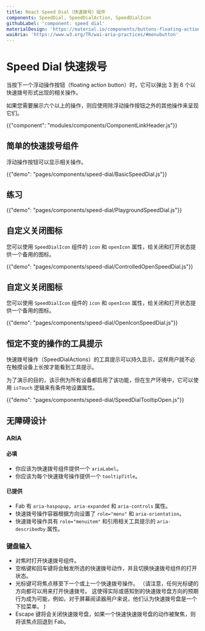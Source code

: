 ```yaml
---
title: React Speed Dial（快速拨号）组件
components: SpeedDial, SpeedDialAction, SpeedDialIcon
githubLabel: 'component: speed dial'
materialDesign: 'https://material.io/components/buttons-floating-action-button#types-of-transitions'
waiAria: 'https://www.w3.org/TR/wai-aria-practices/#menubutton'
---
```


# Speed Dial 快速拨号

<p class="description">当按下一个浮动操作按钮（floating action button）时，它可以弹出 3 到 6 个以快速拨号形式出现的相关操作。</p>

如果您需要展示六个以上的操作，则应使用除浮动操作按钮之外的其他操作来呈现它们。

{{"component": "modules/components/ComponentLinkHeader.js"}}

## 简单的快速拨号组件

浮动操作按钮可以显示相关操作。

{{"demo": "pages/components/speed-dial/BasicSpeedDial.js"}}

## 练习

{{"demo": "pages/components/speed-dial/PlaygroundSpeedDial.js"}}

## 自定义关闭图标

您可以使用 `SpeedDialIcon` 组件的 `icon` 和 `openIcon` 属性，给关闭和打开状态提供一个备用的图标。

{{"demo": "pages/components/speed-dial/ControlledOpenSpeedDial.js"}}

## 自定义关闭图标

您可以使用 `SpeedDialIcon` 组件的 `icon` 和 `openIcon` 属性，给关闭和打开状态提供一个备用的图标。

{{"demo": "pages/components/speed-dial/OpenIconSpeedDial.js"}}

## 恒定不变的操作的工具提示

快速拨号操作（SpeedDialActions）的工具提示可以持久显示，这样用户就不必在触摸设备上长按才能看到工具提示。

为了演示的目的，该示例为所有设备都启用了该功能，但在生产环境中，它可以使用 `isTouch` 逻辑来有条件地设置属性。

{{"demo": "pages/components/speed-dial/SpeedDialTooltipOpen.js"}}

## 无障碍设计

### ARIA

#### 必填

- 你应该为快速拨号组件提供一个 `ariaLabel`。
- 你应该为每个快速拨号操作提供一个 `tooltipTitle`。

#### 已提供

- Fab 有 `aria-haspopup`，`aria-expanded` 和 `aria-controls` 属性。
- 快速拨号操作容器根据方向设置了 `role="menu"` 和 `aria-orientation`。
- 快速拨号操作具有 `role="menuitem"` 和引用相关工具提示的 `aria-describedby` 属性。

### 键盘输入

- 对焦时打开快速拨号组件。
- 空格键和回车键将会触发所选的快速拨号动作，并且切换快速拨号组件的打开状态。
- 光标键可将焦点移至下一个或上一个快速拨号操作。 （请注意，任何光标键的方向都可以用来打开快速拨号。 这使得实际或感知到的快速拨号盘方向的预期行为成为可能，例如，对于屏幕阅读器用户来说，他们认为快速拨号盘是一个下拉菜单。 )
- Escape 键将会关闭快速拨号盘，如果一个快速快速拨号盘的动作被聚焦，则将该焦点回退到 Fab。
